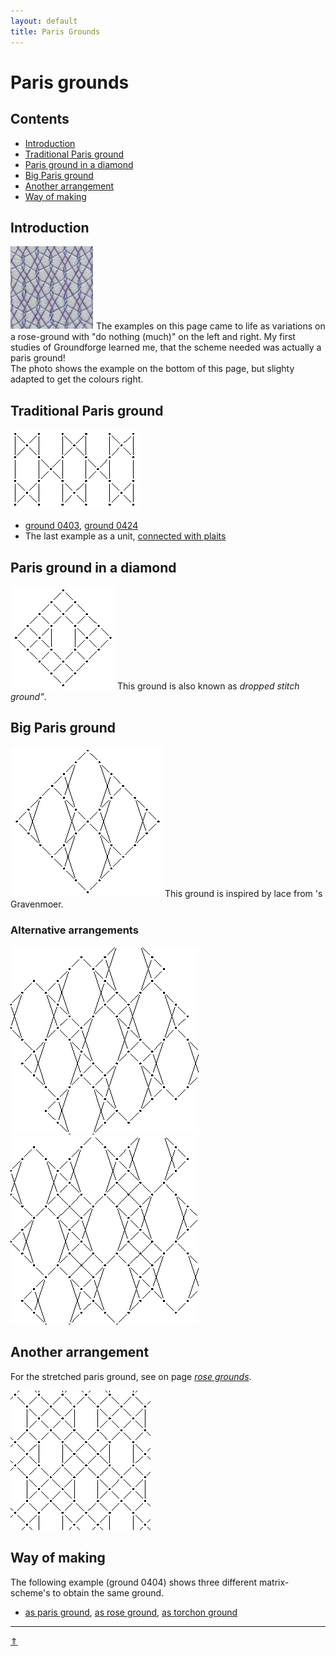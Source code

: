 ```yaml
---
layout: default
title: Paris Grounds
---
```


# Paris grounds

## Contents
* [Introduction](#introduction)
* [Traditional Paris ground](#traditional-paris-ground)
* [Paris ground in a diamond](#paris-ground-in-a-diamond)
* [Big Paris ground](#big-paris-ground)
* [Another arrangement](#another-arrangement)
* [Way of making](#way-of-making)

## Introduction
![photo mt-0434][p-0434] 
The examples on this page came to life as variations on a rose-ground with "do nothing (much)" on the left and right. My first studies of Groundforge learned me, that the scheme needed was actually a paris ground!<br>
The photo shows the example on the bottom of this page, but slighty adapted to get the colours right.
<p style="clear: both"></p>

[p-0434]: ../images/paris/f-0434.png?align=right "ground 0434"

## Traditional Paris ground
![paris ground][pic-par-grnd]
* [ground 0403][T-0403-KG], [ground 0424][T-0424-KG]      
* The last example as a unit, [connected with plaits][T-0424-KF]

[pic-par-grnd]: ../images/paris/G04.png "paris ground"         
[T-0403-KG]: /GroundForge/tiles?patchWidth=15&patchHeight=20&a1=c&c1=c&d2=tctct&tile=B-C-,---5&footsideStitch=ctctt&tileStitch=ctc&headsideStitch=ctctt&shiftColsSW=-2&shiftRowsSW=2&shiftColsSE=2&shiftRowsSE=2
[T-0424-KG]: /GroundForge/tiles?patchWidth=15&patchHeight=20&a1=cr&c1=cl&d2=ctctc&tile=B-C-,---5&footsideStitch=ctctt&tileStitch=ctc&headsideStitch=ctctt&shiftColsSW=-2&shiftRowsSW=2&shiftColsSE=2&shiftRowsSE=2
[T-0424-KF]: /GroundForge/tiles?patchWidth=15&patchHeight=20&a1=ctctctcr&c1=ctctctcl&d2=ctctc&tile=B-C-,---5&footsideStitch=ctctt&tileStitch=ctc&headsideStitch=ctctt&shiftColsSW=-2&shiftRowsSW=2&shiftColsSE=2&shiftRowsSE=2

## Paris ground in a diamond
[![p-paris-in-sqr]][t-paris-in-sqr]
This ground is also known as _dropped stitch ground"_.    
<p style="clear: both"></p>

[p-paris-in-sqr]: ../images/paris/g-paris-in-sqr.png?align=left "dropped stitch ground"
[t-paris-in-sqr]: /GroundForge/tiles?patchWidth=16&patchHeight=16&a1=ctct&c1=ctct&e1=ctc&g1=ctc&b2=ctct&d2=ctc&f2=tctc&h2=ctc&a3=ctc&c3=ctc&e3=tctcr&g3=tctcl&b4=ctc&d4=tctct&h4=tctct&tile=C-B-5-5-,-5-5-5-5,5-5-5-5-,-5-5---5&footsideStitch=ctctt&tileStitch=ctc&headsideStitch=ctctt&shiftColsSW=-4&shiftRowsSW=4&shiftColsSE=4&shiftRowsSE=4

## Big Paris ground
[![big-paris][p-big-paris]][t-big-paris]
This ground is inspired by lace from 's Gravenmoer.         
<p style="clear: both"></p>

### Alternative arrangements
[![G54][p-g54]][t-g54-1] [![G64][p-g64]][t-g64-1]

[p-big-paris]: ../images/paris/g-big-paris.png?align=left "big paris ground"
[p-g54]: ../images/paris/G54.png "alternative placing big paris 1"
[p-g64]: ../images/paris/G64.png "alternative placing big paris 2"

[t-big-paris]: /GroundForge/tiles?patchWidth=16&patchHeight=24&b1=ct&f1=ct&c2=c&e2=c&b3=ct&d3=ctc&f3=ct&tile=-5---5,--C-B-,-B-5-C&footsideStitch=ctctt&tileStitch=ct&headsideStitch=ctctt&shiftColsSW=-3&shiftRowsSW=3&shiftColsSE=3&shiftRowsSE=3
[t-g54-1]: /GroundForge/tiles?patchWidth=15&patchHeight=18&b1=ctc&e2=ctct&c2=ctct&a2=ctct&d3=ctct&b3=ctct&e4=ctcr&c4=ctcl&a4=ctct&tile=-5---,b-c-b,-5-5-,b-5-c&footsideStitch=ctctt&tileStitch=ctct&headsideStitch=ctctt&shiftColsSW=-4&shiftRowsSW=2&shiftColsSE=2&shiftRowsSE=4
[t-g64-1]: /GroundForge/tiles?patchWidth=15&patchHeight=18&e1=ct&c1=ctctt&a1=ctctr&d2=ctctl&b2=ctctr&e3=ct&a3=ct&d4=ctctl&b4=ctctr&e5=ct&a5=ct&tile=c-b-5,-5-5-,5---5,-c-b-,5---5&footsideStitch=ctctt&tileStitch=ct&headsideStitch=ctctt&shiftColsSW=-5&shiftRowsSW=1&shiftColsSE=1&shiftRowsSE=5

## Another arrangement
For the stretched paris ground, see on page [_rose grounds_][p-rose-paris].             

[![swiss cheese][p-g44]][t-swiss]
<p style="clear: both"></p>

[p-g44]: ../images/paris/G44.png?align=left "swiss cheese"
[t-swiss]: /GroundForge/tiles?patchWidth=16&patchHeight=16&e1=tctc&c1=ctcl&a1=ctcr&f2=ctc&d2=ctc&e3=ctct&c3=ctc&a3=ctc&tile=5-5-5-,---5-5,C-B-5-&footsideStitch=ctctt&tileStitch=ctc&headsideStitch=ctctt&shiftColsSW=-3&shiftRowsSW=3&shiftColsSE=3&shiftRowsSE=3
[p-rose-paris]: /MAE-gf/docs/roses#stretched-paris-ground

## Way of making
The following example (ground 0404) shows three different matrix-scheme's to obtain the same ground.           
* [as paris ground][T-0404-p], [as rose ground][T-0404-r], [as torchon ground][T-0404-t]

[T-0404-r]: /GroundForge/tiles?patchWidth=12&patchHeight=12&a1=ctc&b1=c&c1=ctct&d1=c&b2=l&d2=r&tile=5831,-4-7&footsideStitch=ctctt&tileStitch=ctct&headsideStitch=ctctt&shiftColsSW=-2&shiftRowsSW=2&shiftColsSE=2&shiftRowsSE=2
[T-0404-p]: /GroundForge/tiles?patchWidth=12&patchHeight=16&a1=cr&c1=cl&d2=ctctctc&tile=B-C-,---5&footsideStitch=ctctt&tileStitch=ctct&headsideStitch=ctctt&shiftColsSW=-2&shiftRowsSW=2&shiftColsSE=2&shiftRowsSE=2
[T-0404-t]: /GroundForge/tiles?patchWidth=12&patchHeight=16&b1=ctc&d1=ctct&a2=cr&c2=cl&tile=-5-5,5-5-&footsideStitch=ctctt&tileStitch=ctct&headsideStitch=ctctt&shiftColsSW=-2&shiftRowsSW=2&shiftColsSE=2&shiftRowsSE=2
        
***
[&uArr;]()



